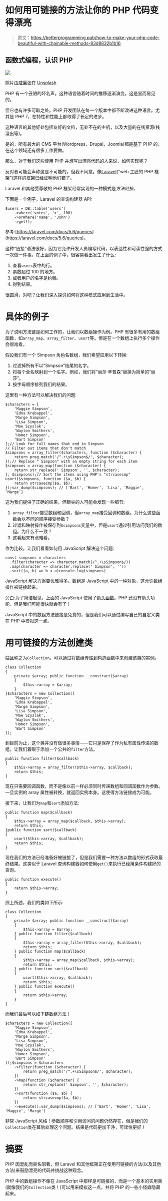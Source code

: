 # 如何用可链接的方法让你的 PHP 代码变得漂亮

> 原文：<https://betterprogramming.pub/how-to-make-your-php-code-beautiful-with-chainable-methods-83d8832b1b16>

## 函数式编程，认识 PHP

![](img/cb6eab9db28ac0fad6aacdc272d1844e.png)

照片由[威廉张](https://unsplash.com/@zhangyuwei_cyclens?utm_source=unsplash&utm_medium=referral&utm_content=creditCopyText)在 [Unsplash](https://unsplash.com/s/photos/dock?utm_source=unsplash&utm_medium=referral&utm_content=creditCopyText)

PHP 有一个丑陋的坏名声。这种语言随着时间的推移逐渐演变，这是显而易见的。

但它也有许多可取之处。PHP 开发团队在每一个版本中都不断改进这种语言。尤其是 PHP 7，在特性和性能上都取得了长足的进步。

这种语言的其他好处包括友好的文档，无处不在的主机，以及大量的在线资源(栈溢出等)。

是的，所有最大的 CMS 平台(Wordpress，Drupal，Joomla)都是基于 PHP 的，在这个领域还有很多工作要做。

那么，对于我们这些使用 PHP 并想写出漂亮代码的人来说，如何实现呢？

反对者可能会声称这是不可能的，但我不同意。像[Laravel](https://laravel.com/)(“web 工匠的 PHP 框架”)这样的框架已经证明他们错了。

Laravel 和其他受尊敬的 PHP 框架经常实现的一种模式是*方法链接。*

下面是一个例子，Laravel 的查询构建器 API:

```
$users = DB::table('users')
    ->where('votes', '>', 100)
    ->orWhere('name', 'John')
    ->get();
```

参考:[https://laravel.com/docs/5.6/queries](https://laravel.com/docs/5.6/queries)。

这种“链接”语法很好，因为它允许开发人员编写代码，以表达性和可读性强的方式一次做一件事。在上面的例子中，很容易看出发生了什么:

1.  查看`users`表中的行。
2.  票数超过 100 的地方。
3.  或者用户的名字是约翰。
4.  得到结果。

很圆滑，对吧？让我们深入探讨如何将这种模式应用到生活中。

# 具体的例子

为了说明方法链是如何工作的，让我们以数组操作为例。PHP 有很多有用的数组函数，如`array_map`、`array_filter`、`usort`等。但是在一个数组上执行多个操作会很难看。

假设我们有一个 Simpson 角色名数组，我们希望应用以下转换:

1.  过滤掉所有不以“Simpson”结尾的名字。
2.  将每个全名映射到一个名字。例如，我们将“丽莎·辛普森”替换为简单的“丽莎”。
3.  按字母顺序排列我们的结果。

这里有一种方法可以解决我们的问题:

```
$characters = [
    'Maggie Simpson',
    'Edna Krabappel',
    'Marge Simpson',
    'Lisa Simpson',
    'Moe Szyslak',
    'Waylon Smithers',
    'Homer Simpson',
    'Bart Simpson'
];// Look for full names that end in Simpson
// Filter out items that don't match
$simpsons = array_filter($characters, function ($character) {
    return preg_match('/^.+\sSimpson$/', $character);
});// Replace " Simpson" with an empty string for each item
$simpsons = array_map(function ($character) {
    return str_replace(' Simpson', '', $character);
}, $simpsons);// Sort the items using PHP's "strcasecmp"
usort($simpsons, function ($a, $b) {
    return strcasecmp($a, $b);
});var_dump($simpsons); // ['Bart', 'Homer', 'Lisa', 'Maggie', 'Marge']
```

这为我们提供了正确的结果，但眼尖的人可能会发现一些细节:

1.  `array_filter`接受数组和回调，但`array_map`接受回调和数组。为什么这些函数会以不同的顺序接受参数？
2.  过滤和映射操作被保存到`$simpsons`变量中，但是`usort`通过引用访问我们的数组。为什么不一致？
3.  这看起来有点难看。

作为比较，让我们看看如何用 JavaScript 解决这个问题:

```
const simpsons = characters
  .filter(character => character.match(/^.+\sSimpson$/))
  .map(character => character.replace(' Simpson', ''))
  .sort((a, b) => b < a)console.log(simpsons)
```

JavaScript 解决方案要优雅得多。数组是 JavaScript 中的一种对象，这允许数组操作被链接起来。

旁白:为了简洁起见，上面的 JavaScript 使用了[箭头函数](https://laravel-news.com/short-arrow-functions)。PHP 还没有箭头功能，但是我们可能很快就会有了！

JavaScript 中的数组方法链接是免费的，但是我们可以通过编写自己的自定义类在 PHP 中模拟这一点。

# 用可链接的方法创建类

姑且称之为`Collection`。可以通过将数组传递到构造函数中来创建该类的实例。

```
class Collection
{
    private $array; public function __construct($array)
    {
        $this->array = $array;
    }
}$characters = new Collection([
    'Maggie Simpson',
    'Edna Krabappel',
    'Marge Simpson',
    'Lisa Simpson',
    'Moe Szyslak',
    'Waylon Smithers',
    'Homer Simpson',
    'Bart Simpson'
]);
```

到目前为止，这个类并没有做很多事情——它只是保存了作为私有属性传递的数组。让我们着眼于添加一个公共的`filter`方法。

```
public function filter($callback)
{
    $this->array = array_filter($this->array, $callback);
    return $this;
}
```

现在只需要回调函数，而不是像以前一样必须同时传递数组和回调函数作为参数。一旦实例的 array 属性被转换，就返回实例本身。这使得方法链接成为可能。

接下来，让我们为`map`和`sort`添加方法:

```
public function map($callback)
{
    $this->array = array_map($callback, $this->array);
    return $this;
}public function sort($callback)
{
    usort($this->array, $callback);
    return $this;
}
```

现在我们的方法已经准备好被链接了，但是我们需要一种方法以数组的形式获取最终结果。这类似于 Laravel 查询构建器如何使用`get()`来执行已经用条件构建好的查询。

```
public function execute()
{
    return $this->array;
}
```

综上所述，我们的类如下所示:

```
class Collection
{
    private $array; public function __construct($array)
    {
        $this->array = $array;
    } public function filter($callback)
    {
        $this->array = array_filter($this->array, $callback);
        return $this;
    } public function map($callback)
    {
        $this->array = array_map($callback, $this->array);
        return $this;
    } public function sort($callback)
    {
        usort($this->array, $callback);
        return $this;
    } public function execute()
    {
        return $this->array;
    }
}
```

而我们最后可以如下链数组方法！

```
$characters = new Collection([
    'Maggie Simpson',
    'Edna Krabappel',
    'Marge Simpson',
    'Lisa Simpson',
    'Moe Szyslak',
    'Waylon Smithers',
    'Homer Simpson',
    'Bart Simpson'
]);$simpsons = $characters
    ->filter(function ($character) {
        return preg_match('/^.+\sSimpson$/', $character);
    })
    ->map(function ($character) {
        return str_replace(' Simpson', '', $character);
    })
    ->sort(function ($a, $b) {
        return strcasecmp($a, $b);
    })
    ->execute();var_dump($simpsons); // ['Bart', 'Homer', 'Lisa', 'Maggie', 'Marge']
```

非常 JavaScript 风格！参数顺序和引用访问的问题仍然存在，但是我们的`Collection`类在幕后处理这个问题。结果是代码更加干净，可读性更好！

# 摘要

PHP 因混乱而臭名昭著，但 Laravel 和其他框架正在使用可链接的方法(以及其他方法)来鼓励漂亮的代码并挑战这种观念。

PHP 中的数组操作不像在 JavaScript 中那样是可链接的，而是一个基本的实用类(就像我们的`Collection`类！)可以用来模拟这一点，并将 PHP 的一些小怪癖隐藏起来。